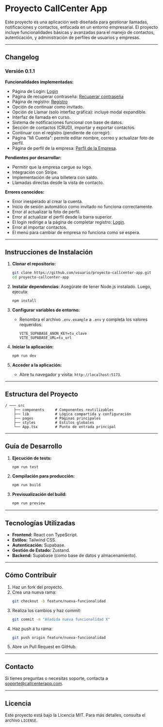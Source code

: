 # Proyecto CallCenter App

Este proyecto es una aplicación web diseñada para gestionar llamadas, notificaciones y contactos, enfocada en un entorno empresarial. El proyecto incluye funcionalidades básicas y avanzadas para el manejo de contactos, autenticación, y administración de perfiles de usuarios y empresas.

---

## Changelog

### Versión 0.1.1

**Funcionalidades implementadas:**
- Página de Login: [Login](https://chic-paprenjak-dd0ba7.netlify.app/auth/login)
- Página de recuperar contraseña: [Recuperar contraseña](https://chic-paprenjak-dd0ba7.netlify.app/auth/reset-password)
- Página de registro: [Registro](https://chic-paprenjak-dd0ba7.netlify.app/auth/register)
- Opción de continuar como invitado.
- Opción de Llamar (solo interfaz gráfica): incluye modal expandible.
- Interfaz de llamada en curso.
- Sistema de notificaciones funcional con base de datos.
- Sección de contactos (CRUD), importar y exportar contactos.
- Continuar con el registro (pendiente de corregir).
- Página "Mi Cuenta": permite editar nombre, correo y actualizar foto de perfil.
- Página de perfil de la empresa: [Perfil de la Empresa](https://chic-paprenjak-dd0ba7.netlify.app/company).

**Pendientes por desarrollar:**
- Permitir que la empresa cargue su logo.
- Integración con Stripe.
- Implementación de una billetera con saldo.
- Llamadas directas desde la vista de contacto.

**Errores conocidos:**
- Error inesperado al crear la cuenta.
- Inicio de sesión automático como invitado no funciona correctamente.
- Error al actualizar la foto de perfil.
- Error al actualizar el perfil desde la barra superior.
- El login redirige a la página de completar registro: [Login](https://chic-paprenjak-dd0ba7.netlify.app/auth/login).
- Error al importar contactos.
- El menú para cambiar de empresa no funciona como se espera.

---

## Instrucciones de Instalación

1. **Clonar el repositorio:**
   ```bash
   git clone https://github.com/usuario/proyecto-callcenter-app.git
   cd proyecto-callcenter-app
   ```

2. **Instalar dependencias:**
   Asegúrate de tener Node.js instalado. Luego, ejecuta:
   ```bash
   npm install
   ```

3. **Configurar variables de entorno:**
   - Renombra el archivo `.env.example` a `.env` y completa los valores requeridos:
     ```env
     VITE_SUPABASE_ANON_KEY=tu_clave
     VITE_SUPABASE_URL=tu_url
     ```

4. **Iniciar la aplicación:**
   ```bash
   npm run dev
   ```

5. **Acceder a la aplicación:**
   - Abre tu navegador y visita: `http://localhost:5173`.

---

## Estructura del Proyecto

```plaintext
/ ─── src
    ├── components     # Componentes reutilizables
    ├── lib            # Lógica compartida y configuración
    ├── pages          # Páginas principales
    ├── styles         # Estilos globales
    └── App.tsx        # Punto de entrada principal
```

---

## Guía de Desarrollo

1. **Ejecución de tests:**
   ```bash
   npm run test
   ```

2. **Compilación para producción:**
   ```bash
   npm run build
   ```

3. **Previsualización del build:**
   ```bash
   npm run preview
   ```

---

## Tecnologías Utilizadas

- **Frontend:** React con TypeScript.
- **Estilos:** Tailwind CSS.
- **Autenticación:** Supabase.
- **Gestión de Estado:** Zustand.
- **Backend:** Supabase (como base de datos y almacenamiento).

---

## Cómo Contribuir

1. Haz un fork del proyecto.
2. Crea una nueva rama:
   ```bash
   git checkout -b feature/nueva-funcionalidad
   ```
3. Realiza los cambios y haz commit:
   ```bash
   git commit -m "Añadida nueva funcionalidad X"
   ```
4. Haz push a tu rama:
   ```bash
   git push origin feature/nueva-funcionalidad
   ```
5. Abre un Pull Request en GitHub.

---

## Contacto

Si tienes preguntas o necesitas soporte, contacta a [soporte@callcenterapp.com](mailto:soporte@callcenterapp.com).

---

## Licencia

Este proyecto está bajo la Licencia MIT. Para más detalles, consulta el archivo `LICENSE`.

